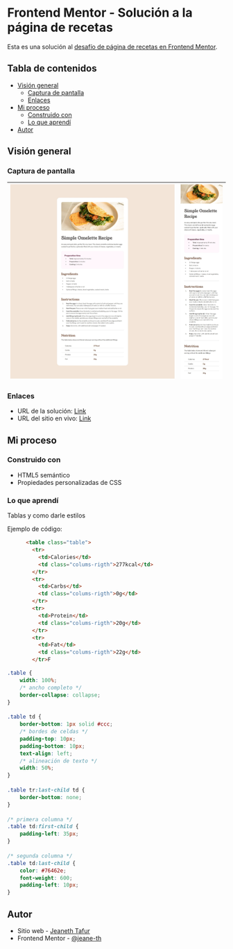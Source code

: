 # Frontend Mentor - Solución a la página de recetas

Esta es una solución al [desafío de página de recetas en Frontend Mentor](https://www.frontendmentor.io/challenges/recipe-page-KiTsR8QQKm).  

## Tabla de contenidos

- [Visión general](#visión-general)  
  - [Captura de pantalla](#captura-de-pantalla)  
  - [Enlaces](#enlaces)  
- [Mi proceso](#mi-proceso)  
  - [Construido con](#construido-con)  
  - [Lo que aprendí](#lo-que-aprendí)  
- [Autor](#autor)  


## Visión general

### Captura de pantalla


|![Imagen 1](./design/preview-desktop.jpeg) |![Imagen 2](./design/preview-movile.jpeg)|
|------------------------------------|----------------------------------|

### Enlaces

- URL de la solución: [Link](https://github.com/jeane-th/Pagina-de-recetas-fm)  
- URL del sitio en vivo: [Link](https://jeane-th.github.io/Pagina-de-recetas-fm/)  

## Mi proceso

### Construido con

- HTML5 semántico  
- Propiedades personalizadas de CSS  

### Lo que aprendí

Tablas y como darle estilos

Ejemplo de código:

```html
      <table class="table">
        <tr>
          <td>Calories</td>
          <td class="colums-rigth">277kcal</td>
        </tr>
        <tr>
          <td>Carbs</td>
          <td class="colums-rigth">0g</td>
        </tr>
        <tr>
          <td>Protein</td>
          <td class="colums-rigth">20g</td>
        </tr>
        <tr>
          <td>Fat</td>
          <td class="colums-rigth">22g</td>
        </tr>F
```
```css
.table {
    width: 100%;
    /* ancho completo */
    border-collapse: collapse;
}

.table td {
    border-bottom: 1px solid #ccc;
    /* bordes de celdas */
    padding-top: 10px;
    padding-bottom: 10px;
    text-align: left;
    /* alineación de texto */
    width: 50%;
}

.table tr:last-child td {
    border-bottom: none;
}

/* primera columna */
.table td:first-child {
    padding-left: 35px;
}

/* segunda columna */
.table td:last-child {
    color: #76462e;
    font-weight: 600;
    padding-left: 10px;
}
```

## Autor

- Sitio web - [Jeaneth Tafur](https://www.jeanethtafur.site)  
- Frontend Mentor - [@jeane-th](https://www.frontendmentor.io/profile/@jeane-th)